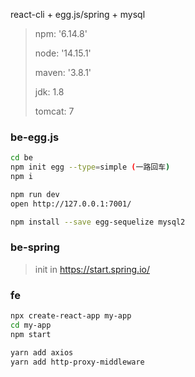 react-cli + egg.js/spring + mysql

> npm: '6.14.8'
>
> node: '14.15.1'
>
> maven: '3.8.1'
>
> jdk: 1.8
>
> tomcat: 7

### be-egg.js

```bash
cd be
npm init egg --type=simple (一路回车)
npm i
```

```bash
npm run dev
open http://127.0.0.1:7001/
```

```bash
npm install --save egg-sequelize mysql2
```



### be-spring

> init in https://start.spring.io/







### fe

```bash
npx create-react-app my-app
cd my-app
npm start
```

```bash
yarn add axios
yarn add http-proxy-middleware
```



